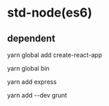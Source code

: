 # std-node(es6)



## dependent

yarn global add create-react-app

yarn global bin

yarn add express

yarn add --dev grunt
